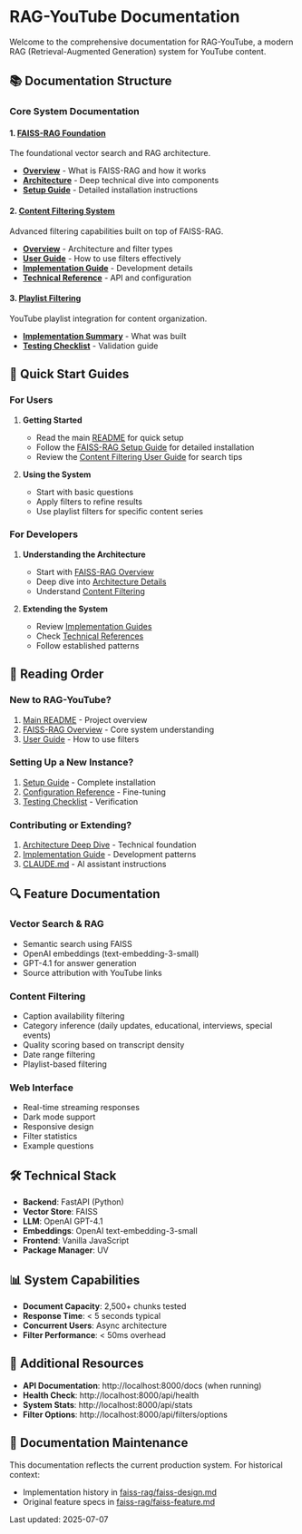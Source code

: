 # RAG-YouTube Documentation

Welcome to the comprehensive documentation for RAG-YouTube, a modern RAG (Retrieval-Augmented Generation) system for YouTube content.

## 📚 Documentation Structure

### Core System Documentation

#### 1. [FAISS-RAG Foundation](faiss-rag/)
The foundational vector search and RAG architecture.

- **[Overview](faiss-rag/README.md)** - What is FAISS-RAG and how it works
- **[Architecture](faiss-rag/architecture.md)** - Deep technical dive into components
- **[Setup Guide](faiss-rag/setup-guide.md)** - Detailed installation instructions

#### 2. [Content Filtering System](content-filtering/)
Advanced filtering capabilities built on top of FAISS-RAG.

- **[Overview](content-filtering/overview.md)** - Architecture and filter types
- **[User Guide](content-filtering/user-guide.md)** - How to use filters effectively
- **[Implementation Guide](content-filtering/implementation-guide.md)** - Development details
- **[Technical Reference](content-filtering/technical-reference.md)** - API and configuration

#### 3. [Playlist Filtering](playlist-filtering/)
YouTube playlist integration for content organization.

- **[Implementation Summary](playlist-filtering/implementation-summary.md)** - What was built
- **[Testing Checklist](playlist-filtering/testing-checklist.md)** - Validation guide

## 🚀 Quick Start Guides

### For Users

1. **Getting Started**
   - Read the main [README](../README.md) for quick setup
   - Follow the [FAISS-RAG Setup Guide](faiss-rag/setup-guide.md) for detailed installation
   - Review the [Content Filtering User Guide](content-filtering/user-guide.md) for search tips

2. **Using the System**
   - Start with basic questions
   - Apply filters to refine results
   - Use playlist filters for specific content series

### For Developers

1. **Understanding the Architecture**
   - Start with [FAISS-RAG Overview](faiss-rag/README.md)
   - Deep dive into [Architecture Details](faiss-rag/architecture.md)
   - Understand [Content Filtering](content-filtering/overview.md)

2. **Extending the System**
   - Review [Implementation Guides](content-filtering/implementation-guide.md)
   - Check [Technical References](content-filtering/technical-reference.md)
   - Follow established patterns

## 📖 Reading Order

### New to RAG-YouTube?

1. [Main README](../README.md) - Project overview
2. [FAISS-RAG Overview](faiss-rag/README.md) - Core system understanding
3. [User Guide](content-filtering/user-guide.md) - How to use filters

### Setting Up a New Instance?

1. [Setup Guide](faiss-rag/setup-guide.md) - Complete installation
2. [Configuration Reference](content-filtering/technical-reference.md#configuration) - Fine-tuning
3. [Testing Checklist](playlist-filtering/testing-checklist.md) - Verification

### Contributing or Extending?

1. [Architecture Deep Dive](faiss-rag/architecture.md) - Technical foundation
2. [Implementation Guide](content-filtering/implementation-guide.md) - Development patterns
3. [CLAUDE.md](../CLAUDE.md) - AI assistant instructions

## 🔍 Feature Documentation

### Vector Search & RAG
- Semantic search using FAISS
- OpenAI embeddings (text-embedding-3-small)
- GPT-4.1 for answer generation
- Source attribution with YouTube links

### Content Filtering
- Caption availability filtering
- Category inference (daily updates, educational, interviews, special events)
- Quality scoring based on transcript density
- Date range filtering
- Playlist-based filtering

### Web Interface
- Real-time streaming responses
- Dark mode support
- Responsive design
- Filter statistics
- Example questions

## 🛠️ Technical Stack

- **Backend**: FastAPI (Python)
- **Vector Store**: FAISS
- **LLM**: OpenAI GPT-4.1
- **Embeddings**: OpenAI text-embedding-3-small
- **Frontend**: Vanilla JavaScript
- **Package Manager**: UV

## 📊 System Capabilities

- **Document Capacity**: 2,500+ chunks tested
- **Response Time**: < 5 seconds typical
- **Concurrent Users**: Async architecture
- **Filter Performance**: < 50ms overhead

## 🔗 Additional Resources

- **API Documentation**: http://localhost:8000/docs (when running)
- **Health Check**: http://localhost:8000/api/health
- **System Stats**: http://localhost:8000/api/stats
- **Filter Options**: http://localhost:8000/api/filters/options

## 📝 Documentation Maintenance

This documentation reflects the current production system. For historical context:
- Implementation history in [faiss-rag/faiss-design.md](faiss-rag/faiss-design.md)
- Original feature specs in [faiss-rag/faiss-feature.md](faiss-rag/faiss-feature.md)

Last updated: 2025-07-07